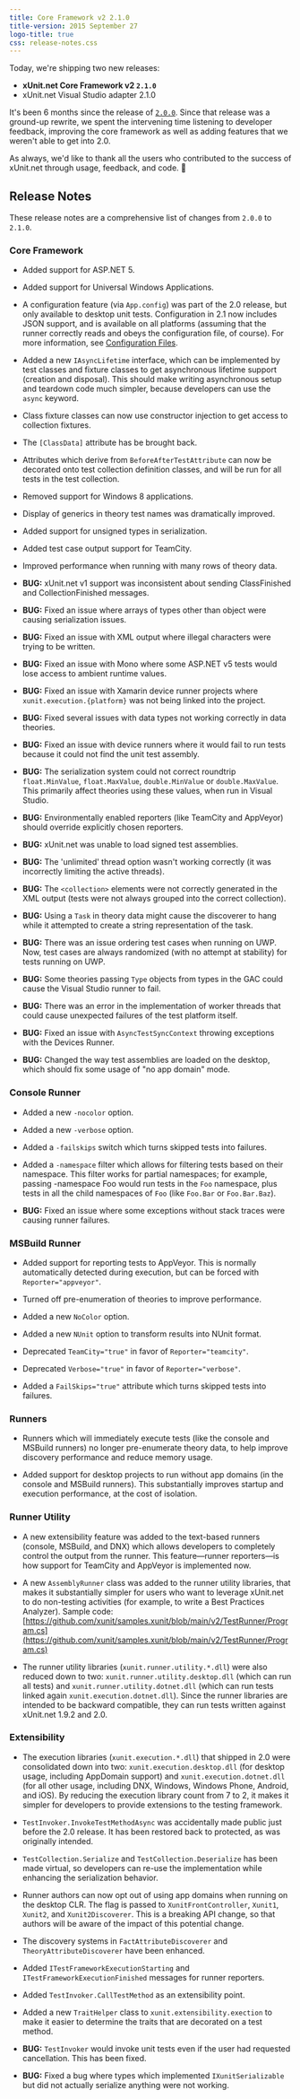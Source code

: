 ```yaml
---
title: Core Framework v2 2.1.0
title-version: 2015 September 27
logo-title: true
css: release-notes.css
---
```


Today, we're shipping two new releases:

* **xUnit.net Core Framework v2 `2.1.0`**
* xUnit.net Visual Studio adapter 2.1.0

It's been 6 months since the release of [`2.0.0`](2.0.0). Since that release was a ground-up rewrite, we spent the intervening time listening to developer feedback, improving the core framework as well as adding features that we weren't able to get into 2.0.

As always, we'd like to thank all the users who contributed to the success of xUnit.net through usage, feedback, and code. 🎉

## Release Notes

These release notes are a comprehensive list of changes from `2.0.0` to `2.1.0`.

### Core Framework

* Added support for ASP.NET 5.

* Added support for Universal Windows Applications.

* A configuration feature (via `App.config`) was part of the 2.0 release, but only available to desktop unit tests. Configuration in 2.1 now includes JSON support, and is available on all platforms (assuming that the runner correctly reads and obeys the configuration file, of course). For more information, see [Configuration Files](/docs/config-xunit-runner-json).

* Added a new `IAsyncLifetime` interface, which can be implemented by test classes and fixture classes to get asynchronous lifetime support (creation and disposal). This should make writing asynchronous setup and teardown code much simpler, because developers can use the `async` keyword.

* Class fixture classes can now use constructor injection to get access to collection fixtures.

* The `[ClassData]` attribute has be brought back.

* Attributes which derive from `BeforeAfterTestAttribute` can now be decorated onto test collection definition classes, and will be run for all tests in the test collection.

* Removed support for Windows 8 applications.

* Display of generics in theory test names was dramatically improved.

* Added support for unsigned types in serialization.

* Added test case output support for TeamCity.

* Improved performance when running with many rows of theory data.

* **BUG:** xUnit.net v1 support was inconsistent about sending ClassFinished and CollectionFinished messages.

* **BUG:** Fixed an issue where arrays of types other than object were causing serialization issues.

* **BUG:** Fixed an issue with XML output where illegal characters were trying to be written.

* **BUG:** Fixed an issue with Mono where some ASP.NET v5 tests would lose access to ambient runtime values.

* **BUG:** Fixed an issue with Xamarin device runner projects where `xunit.execution.{platform}` was not being linked into the project.

* **BUG:** Fixed several issues with data types not working correctly in data theories.

* **BUG:** Fixed an issue with device runners where it would fail to run tests because it could not find the unit test assembly.

* **BUG:** The serialization system could not correct roundtrip `float.MinValue`, `float.MaxValue`, `double.MinValue` or `double.MaxValue`. This primarily affect theories using these values, when run in Visual Studio.

* **BUG:** Environmentally enabled reporters (like TeamCity and AppVeyor) should override explicitly chosen reporters.

* **BUG:** xUnit.net was unable to load signed test assemblies.

* **BUG:** The 'unlimited' thread option wasn't working correctly (it was incorrectly limiting the active threads).

* **BUG:** The `<collection>` elements were not correctly generated in the XML output (tests were not always grouped into the correct collection).

* **BUG:** Using a `Task` in theory data might cause the discoverer to hang while it attempted to create a string representation of the task.

* **BUG:** There was an issue ordering test cases when running on UWP. Now, test cases are always randomized (with no attempt at stability) for tests running on UWP.

* **BUG:** Some theories passing `Type` objects from types in the GAC could cause the Visual Studio runner to fail.

* **BUG:** There was an error in the implementation of worker threads that could cause unexpected failures of the test platform itself.

* **BUG:** Fixed an issue with `AsyncTestSyncContext` throwing exceptions with the Devices Runner.

* **BUG:** Changed the way test assemblies are loaded on the desktop, which should fix some usage of "no app domain" mode.

### Console Runner

* Added a new `-nocolor` option.

* Added a new `-verbose` option.

* Added a `-failskips` switch which turns skipped tests into failures.

* Added a `-namespace` filter which allows for filtering tests based on their namespace. This filter works for partial namespaces; for example, passing </code>-namespace Foo</code> would run tests in the `Foo` namespace, plus tests in all the child namespaces of `Foo` (like `Foo.Bar` or `Foo.Bar.Baz`).

* **BUG:** Fixed an issue where some exceptions without stack traces were causing runner failures.

### MSBuild Runner

* Added support for reporting tests to AppVeyor. This is normally automatically detected during execution, but can be forced with `Reporter="appveyor"`.

* Turned off pre-enumeration of theories to improve performance.

* Added a new `NoColor` option.

* Added a new `NUnit` option to transform results into NUnit format.

* Deprecated `TeamCity="true"` in favor of `Reporter="teamcity"`.

* Deprecated `Verbose="true"` in favor of `Reporter="verbose"`.

* Added a `FailSkips="true"` attribute which turns skipped tests into failures.

### Runners

* Runners which will immediately execute tests (like the console and MSBuild runners) no longer pre-enumerate theory data, to help improve discovery performance and reduce memory usage.

* Added support for desktop projects to run without app domains (in the console and MSBuild runners). This substantially improves startup and execution performance, at the cost of isolation.

### Runner Utility

* A new extensibility feature was added to the text-based runners (console, MSBuild, and DNX) which allows developers to completely control the output from the runner. This feature&mdash;runner reporters&mdash;is how support for TeamCity and AppVeyor is implemented now.

* A new `AssemblyRunner` class was added to the runner utility libraries, that makes it substantially simpler for users who want to leverage xUnit.net to do non-testing activities (for example, to write a Best Practices Analyzer). Sample code: [https://github.com/xunit/samples.xunit/blob/main/v2/TestRunner/Program.cs](https://github.com/xunit/samples.xunit/blob/main/v2/TestRunner/Program.cs)

* The runner utility libraries (`xunit.runner.utility.*.dll`) were also reduced down to two: `xunit.runner.utility.desktop.dll` (which can run all tests) and `xunit.runner.utility.dotnet.dll` (which can run tests linked again `xunit.execution.dotnet.dll`). Since the runner libraries are intended to be backward compatible, they can run tests written against xUnit.net 1.9.2 and 2.0.

### Extensibility

* The execution libraries (`xunit.execution.*.dll`) that shipped in 2.0 were consolidated down into two: `xunit.execution.desktop.dll` (for desktop usage, including AppDomain support) and `xunit.execution.dotnet.dll` (for all other usage, including DNX, Windows, Windows Phone, Android, and iOS). By reducing the execution library count from 7 to 2, it makes it simpler for developers to provide extensions to the testing framework.

* `TestInvoker.InvokeTestMethodAsync` was accidentally made public just before the 2.0 release. It has been restored back to protected, as was originally intended.

* `TestCollection.Serialize` and `TestCollection.Deserialize` has been made virtual, so developers can re-use the implementation while enhancing the serialization behavior.

* Runner authors can now opt out of using app domains when running on the desktop CLR. The flag is passed to `XunitFrontController`, `Xunit1`, `Xunit2`, and `Xunit2Discoverer`. This is a breaking API change, so that authors will be aware of the impact of this potential change.

* The discovery systems in `FactAttributeDiscoverer` and `TheoryAttributeDiscoverer` have been enhanced.

* Added `ITestFrameworkExecutionStarting` and `ITestFrameworkExecutionFinished` messages for runner reporters.

* Added `TestInvoker.CallTestMethod` as an extensibility point.

* Added a new `TraitHelper` class to `xunit.extensibility.exection` to make it easier to determine the traits that are decorated on a test method.

* **BUG:** `TestInvoker` would invoke unit tests even if the user had requested cancellation. This has been fixed.

* **BUG:** Fixed a bug where types which implemented `IXunitSerializable` but did not actually serialize anything were not working.
